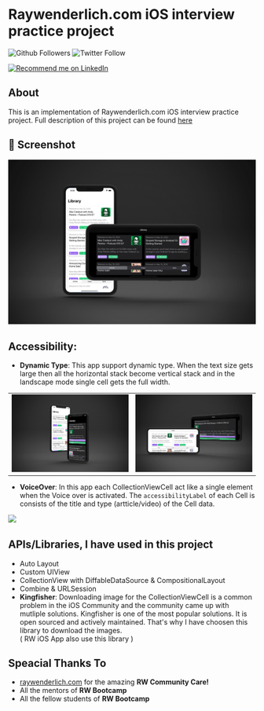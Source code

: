 # Raywenderlich.com iOS interview practice project

![Github Followers](https://img.shields.io/github/followers/zoha131?label=Follow&style=social)
![Twitter Follow](https://img.shields.io/twitter/follow/zoha131?label=Follow&style=social)

<a href="https://www.linkedin.com/in/zoha131/">
    <img src="https://img.shields.io/badge/Support-Recommed%2FEndorse%20me%20on%20Linkedin-yellow?style=for-the-badge&logo=linkedin" alt="Recommend me on LinkedIn" /></a>


## About
This is an implementation of Raywenderlich.com iOS interview practice project. Full description of this project can be found [here](https://github.com/raywenderlich/ios-interview/blob/master/Practical%20Example/README.md)


## 📸 Screenshot

<img src="./images/rw_take_home.png" alt="Raywenderlich.com iOS interview practice project" width="700">


## Accessibility:
- **Dynamic Type**: This app support dynamic type. When the text size gets large then all the horizontal stack become vertical stack and in the landscape mode single cell gets the full width.

<table>
  <tr>
    <td> <img src="./images/dynamic_type_portrait.png" /></td>
    <td> <img src="./images/dynamic_type_landscape.png" /></td>
  </tr>
 </table>

- **VoiceOver**: In this app each CollectionViewCell act like a single element when the Voice over is activated. The `accessibilityLabel` of each Cell is consists of the title and type (artticle/video) of the Cell data.
<p float="left">
  <img src="./images/voiceover.png" width="500"/>
</p>


## APIs/Libraries, I have used in this project
- Auto Layout
- Custom UIView
- CollectionView with DiffableDataSource & CompositionalLayout
- Combine & URLSession
- **Kingfisher**: Downloading image for the CollectionViewCell is a common problem in the iOS Community and the community came up with mutliple solutions. Kingfisher is one of the most popular solutions. It is open sourced and actively maintained. That's why I have choosen this library to download the images. </br> ( RW iOS App also use this library )


## Speacial Thanks To
- [raywenderlich.com](https://www.raywenderlich.com/) for the amazing **RW Community Care!**
- All the mentors of **RW Bootcamp**
- All the fellow students of **RW Bootcamp**
